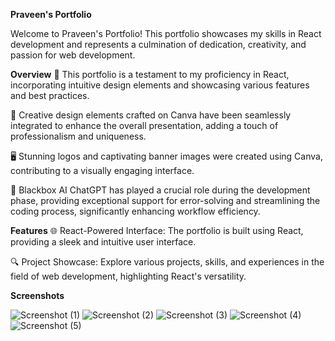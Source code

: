 **Praveen's Portfolio**

Welcome to Praveen's Portfolio! This portfolio showcases my skills in React development and represents a culmination of dedication, creativity, and passion for web development.

**Overview**
🚀 This portfolio is a testament to my proficiency in React, incorporating intuitive design elements and showcasing various features and best practices.

🎨 Creative design elements crafted on Canva have been seamlessly integrated to enhance the overall presentation, adding a touch of professionalism and uniqueness.

🖥️ Stunning logos and captivating banner images were created using Canva, contributing to a visually engaging interface.

🤖 Blackbox AI ChatGPT has played a crucial role during the development phase, providing exceptional support for error-solving and streamlining the coding process, significantly enhancing workflow efficiency.

**Features**
🌐 React-Powered Interface: The portfolio is built using React, providing a sleek and intuitive user interface.

🔍 Project Showcase: Explore various projects, skills, and experiences in the field of web development, highlighting React's versatility.

**Screenshots**

![Screenshot (1)](https://github.com/PraveenChavan-11/Praveen-Portfolio/assets/142572979/bb162449-818d-42ff-9588-937990bed2a2)
![Screenshot (2)](https://github.com/PraveenChavan-11/Praveen-Portfolio/assets/142572979/2e28d4ce-d38b-4e47-8965-324e6167ba19)
![Screenshot (3)](https://github.com/PraveenChavan-11/Praveen-Portfolio/assets/142572979/e9a5d25e-e754-4651-b7c8-bdc0ba164f68)
![Screenshot (4)](https://github.com/PraveenChavan-11/Praveen-Portfolio/assets/142572979/1f2dcfc1-f8a8-4fa6-a6bd-9b9508349b7a)
![Screenshot (5)](https://github.com/PraveenChavan-11/Praveen-Portfolio/assets/142572979/dce5bf5c-6183-432a-ac9e-54d832cb4110)




